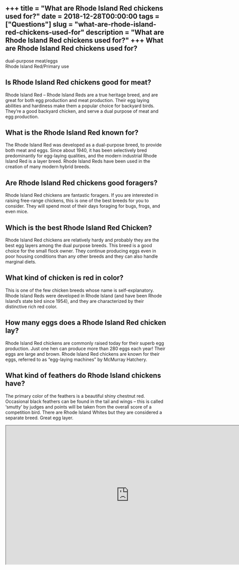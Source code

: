 +++
title = "What are Rhode Island Red chickens used for?"
date = 2018-12-28T00:00:00
tags = ["Questions"]
slug = "what-are-rhode-island-red-chickens-used-for"
description = "What are Rhode Island Red chickens used for?"
+++
What are Rhode Island Red chickens used for?
--------------------------------------------

dual-purpose meat/eggs  
Rhode Island Red/Primary use

Is Rhode Island Red chickens good for meat?
-------------------------------------------

Rhode Island Red – Rhode Island Reds are a true heritage breed, and are great for both egg production and meat production. Their egg laying abilities and hardiness make them a popular choice for backyard birds. They’re a good backyard chicken, and serve a dual purpose of meat and egg production.

What is the Rhode Island Red known for?
---------------------------------------

The Rhode Island Red was developed as a dual-purpose breed, to provide both meat and eggs. Since about 1940, it has been selectively bred predominantly for egg-laying qualities, and the modern industrial Rhode Island Red is a layer breed. Rhode Island Reds have been used in the creation of many modern hybrid breeds.

Are Rhode Island Red chickens good foragers?
--------------------------------------------

Rhode Island Red chickens are fantastic foragers. If you are interested in raising free-range chickens, this is one of the best breeds for you to consider. They will spend most of their days foraging for bugs, frogs, and even mice.

Which is the best Rhode Island Red Chicken?
-------------------------------------------

Rhode Island Red chickens are relatively hardy and probably they are the best egg layers among the dual purpose breeds. This breed is a good choice for the small flock owner. They continue producing eggs even in poor housing conditions than any other breeds and they can also handle marginal diets.

What kind of chicken is red in color?
-------------------------------------

This is one of the few chicken breeds whose name is self-explanatory. Rhode Island Reds were developed in Rhode Island (and have been Rhode Island’s state bird since 1954), and they are characterized by their distinctive rich red color.

How many eggs does a Rhode Island Red chicken lay?
--------------------------------------------------

Rhode Island Red chickens are commonly raised today for their superb egg production. Just one hen can produce more than 280 eggs each year! Their eggs are large and brown. Rhode Island Red chickens are known for their eggs, referred to as “egg-laying machines” by McMurray Hatchery.

What kind of feathers do Rhode Island chickens have?
----------------------------------------------------

The primary color of the feathers is a beautiful shiny chestnut red. Occasional black feathers can be found in the tail and wings – this is called ‘smutty’ by judges and points will be taken from the overall score of a competition bird. There are Rhode Island Whites but they are considered a separate breed. Great egg layer.

<iframe allow="accelerometer; autoplay; clipboard-write; encrypted-media; gyroscope; picture-in-picture" allowfullscreen="" class="__youtube_prefs__  epyt-is-override  no-lazyload" data-no-lazy="1" data-origheight="433" data-origwidth="770" data-skipgform_ajax_framebjll="" height="433" id="_ytid_35080" loading="lazy" src="https://www.youtube.com/embed/D6WU8RAjJmg?enablejsapi=1&autoplay=0&cc_load_policy=0&cc_lang_pref=&iv_load_policy=1&loop=0&modestbranding=0&rel=1&fs=1&playsinline=0&autohide=2&theme=dark&color=red&controls=1&" title="YouTube player" width="770"></iframe>